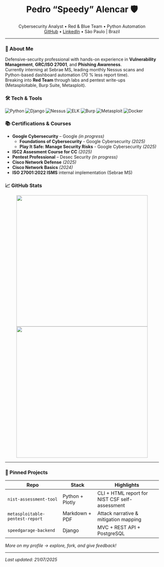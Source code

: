 <!-- Banner em ASCII opcional -->
<h1 align="center">Pedro “Speedy” Alencar 🛡️</h1>

<p align="center">
Cybersecurity Analyst • Red & Blue Team • Python Automation
<br>
<a href="https://github.com/pedr0alencar">GitHub</a> •
<a href="https://linkedin.com/in/pedro-alencar-ti">LinkedIn</a> •
São Paulo | Brazil
</p>

---

### 🚀 About Me
Defensive-security professional with hands-on experience in **Vulnerability Management**, **GRC/ISO 27001**, and **Phishing Awareness**.  
Currently interning at Sebrae MS, leading monthly Nessus scans and Python-based dashboard automation (70 % less report time).  
Breaking into **Red Team** through labs and pentest write-ups (Metasploitable, Burp Suite, Metasploit).


### 🛠️ Tech & Tools
![Python](https://img.shields.io/badge/Python-3.11+-blue?logo=python)
![Django](https://img.shields.io/badge/Django-grey?logo=django)
![Nessus](https://img.shields.io/badge/Nessus-orange)
![ELK](https://img.shields.io/badge/ELK-Stack-brightgreen)
![Burp](https://img.shields.io/badge/BurpSuite-red)
![Metasploit](https://img.shields.io/badge/Metasploit-blue)
![Docker](https://img.shields.io/badge/Docker-blue?logo=docker)


### 📚 Certifications & Courses
- **Google Cybersecurity** – Google *(in progress)*
  - **Foundations of Cybersecurity** - Google Cybersecurity *(2025)*
  - **Play It Safe: Manage Security Risks** - Google Cybersecurity *(2025)*
- **ISC2 Assesment Course for CC** *(2025)*
- **Pentest Professional** – Desec Security *(in progress)*
- **Cisco Network Defense** *(2025)*
- **Cisco Network Basics** *(2024)*
- **ISO 27001:2022 ISMS** internal implementation (Sebrae MS)


### 📈 GitHub Stats
<div align="center">
  <!-- GitHub Stats -->
  <a href="https://github.com/pedr0alencar">
    <img
      src="https://github-readme-stats.vercel.app/api?username=pedr0alencar&show_icons=true&count_private=true&include_all_commits=true&theme=github_dark&hide_border=true&border_radius=10&card_width=430"
      width="430" />
  </a>
  <!-- Most Used Languages (limitado a 6) -->
  <a href="https://github.com/pedr0alencar">
    <img
      src="https://github-readme-stats.vercel.app/api/top-langs/?username=pedr0alencar&layout=compact&langs_count=6&theme=github_dark&hide_border=true&border_radius=10&card_width=430"
      width="430" />
  </a>
</div>


---

### 📌 Pinned Projects
| Repo | Stack | Highlights |
|------|-------|-----------|
| `nist-assessment-tool` | Python + Plotly | CLI + HTML report for NIST CSF self-assessment |
| `metasploitable-pentest-report` | Markdown + PDF | Attack narrative & mitigation mapping |
| `speedgarage-backend` | Django | MVC + REST API + PostgreSQL |

*More on my profile → explore, fork, and give feedback!*

---

*Last updated: 21/07/2025*

<!--
**pedr0alencar/pedr0alencar** is a ✨ _special_ ✨ repository because its `README.md` (this file) appears on your GitHub profile.

Here are some ideas to get you started:

- 🔭 I’m currently working on ...
- 🌱 I’m currently learning ...
- 👯 I’m looking to collaborate on ...
- 🤔 I’m looking for help with ...
- 💬 Ask me about ...
- 📫 How to reach me: ...
- 😄 Pronouns: ...
- ⚡ Fun fact: ...
-->
